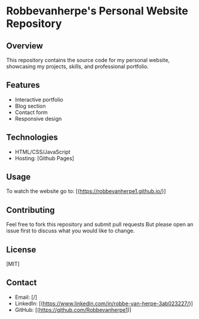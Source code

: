 # Robbevanherpe's Personal Website Repository

## Overview

This repository contains the source code for my personal website, showcasing my projects, skills, and professional portfolio.

## Features

- Interactive portfolio
- Blog section
- Contact form
- Responsive design

## Technologies

- HTML/CSS/JavaScript
- Hosting: [Github Pages]

## Usage

To watch the website go to: [(https://robbevanherpe1.github.io/)]

## Contributing

Feel free to fork this repository and submit pull requests But please open an issue first to discuss what you would like to change.

## License

[MIT]

## Contact

- Email: [/]
- LinkedIn: [(https://www.linkedin.com/in/robbe-van-herpe-3ab023227/)]
- GitHub: [(https://github.com/Robbevanherpe1)]
